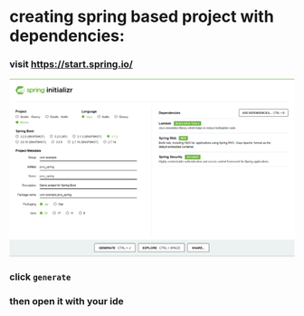 # creating spring based project with dependencies:

### visit https://start.spring.io/

<img src="photoes/spring_init.png" width="650" alt="10">

### click **`generate`**

### then open it with your ide

